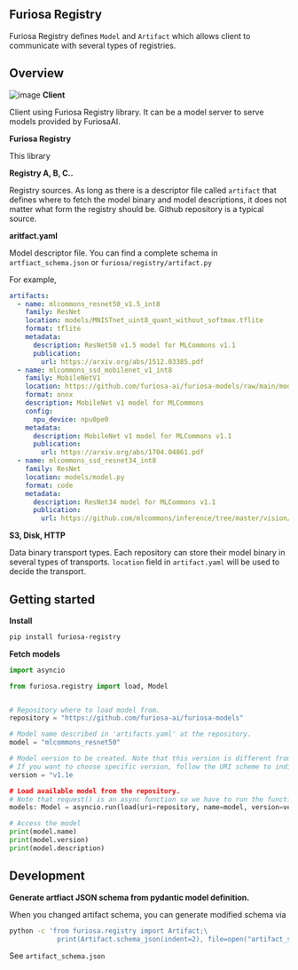 Furiosa Registry
----------------

Furiosa Registry defines `Model` and `Artifact` which allows client to communicate with several types of registries.

## Overview

![image](https://user-images.githubusercontent.com/87121185/134446310-a7dbcf66-0e0b-4f1b-9255-0b2213476c34.png)
**Client**

Client using Furiosa Registry library. It can be a model server to serve models provided by FuriosaAI.

**Furiosa Registry**

This library

**Registry A, B, C..**

Registry sources. As long as there is a descriptor file called `artifact` that defines where to fetch the model binary and model descriptions, it does not matter what form the registry should be. Github repository is a typical source.

**aritfact.yaml**

Model descriptor file. You can find a complete schema in `artfiact_schema.json` or `furiosa/registry/artifact.py`

For example,

```yaml
artifacts:
  - name: mlcommons_resnet50_v1.5_int8
    family: ResNet
    location: models/MNISTnet_uint8_quant_without_softmax.tflite
    format: tflite
    metadata:
      description: ResNet50 v1.5 model for MLCommons v1.1
      publication:
        url: https://arxiv.org/abs/1512.03385.pdf
  - name: mlcommons_ssd_mobilenet_v1_int8
    family: MobileNetV1
    location: https://github.com/furiosa-ai/furiosa-models/raw/main/models/mlcommons/mlcommons_ssd_mobilenet_v1_int8.onnx
    format: onnx
    description: MobileNet v1 model for MLCommons
    config:
      npu_device: npu0pe0
    metadata:
      description: MobileNet v1 model for MLCommons v1.1
      publication:
        url: https://arxiv.org/abs/1704.04861.pdf
  - name: mlcommons_ssd_resnet34_int8
    family: ResNet
    location: models/model.py
    format: code
    metadata:
      description: ResNet34 model for MLCommons v1.1
      publication:
        url: https://github.com/mlcommons/inference/tree/master/vision/classification_and_detection
```

**S3, Disk, HTTP**

Data binary transport types. Each repository can store their model binary in several types of transports. `location` field in `artifact.yaml` will be used to decide the transport.


## Getting started

**Install**

```sh
pip install furiosa-registry
```

**Fetch models**

```python
import asyncio

from furiosa.registry import load, Model


# Repository where to load model from.
repository = "https://github.com/furiosa-ai/furiosa-models"

# Model name described in 'artifacts.yaml' at the repository.
model = "mlcommons_resnet50"

# Model version to be created. Note that this version is different from how the registry defined.
# If you want to choose specific version, follow the URI scheme to indicate the required version.
version = "v1.1e

# Load available model from the repository.
# Note that request() is an async function so we have to run the function in eventloop.
models: Model = asyncio.run(load(uri=repository, name=model, version=version))

# Access the model
print(model.name)
print(model.version)
print(model.description)
```

## Development

**Generate artfiact JSON schema from pydantic model definition.**

When you changed artifact schema, you can generate modified schema via

```sh
python -c 'from furiosa.registry import Artifact;\
            print(Artifact.schema_json(indent=2), file=open("artifact_schema.json", "w"))'
```

See `artifact_schema.json`
